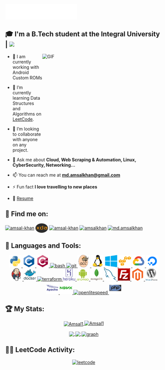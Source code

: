<img src="header.svg"></img>

[comment]: [![spotify-github-profile](https://spotify-github-profile.vercel.app/api/view?uid=61w55pkx8nc9jj2gbjruczhki&cover_image=false&theme=default&bar_color_cover=true)](https://spotify-github-profile.vercel.app/api/view?uid=61w55pkx8nc9jj2gbjruczhki&redirect=true)

## 🎓 I'm a B.Tech student at the Integral University | ![](https://komarev.com/ghpvc/?username=Amsal1&label=Profile%20views&color=0e75b6&style=flat)
<img align="right" alt="GIF" src="https://github.com/Gapur/Gapur/blob/master/coding.gif?raw=true" width="385" height="290" />

- 🔭  I am currently working with Android Custom ROMs

- 🚀 I’m currently learning Data Structures and Algorithms on [LeetCode](https://leetcode.com/AmsalKhan).

- 👯 I’m looking to collaborate with anyone on any project.

- 💬 Ask me about **Cloud, Web Scraping & Automation, Linux, CyberSecurity, Networking...**

- 📫 You can reach me at **md.amsalkhan@gmail.com**

- ⚡ Fun fact **I love travelling to new places**

- 📝 [Resume](https://rebrand.ly/AmsalResume)


## :email: Find me on:  
<p align="left">
<a href="https://linkedin.com/in/amsal-khan" target="blank"><img align="center" src="https://raw.githubusercontent.com/rahuldkjain/github-profile-readme-generator/master/src/images/icons/Social/linked-in-alt.svg" alt="amsal-khan" height="30" width="40" /></a>
<a href="https://forum.xda-developers.com/m/amsal1.7050192/" target="blank"><img align="center" src="https://github.com/antonialoytorrens/xda-icon-svg/blob/master/xda.svg" alt="amsalkhan" height="30" width="40" /></a>
<a href="https://stackoverflow.com/users/9513172/amsal-khan" target="blank"><img align="center" src="https://github.com/StackExchange/Stacks-Icons/blob/production/src/Icon/LogoGlyph.svg" alt="amsal-khan" height="30" width="40" /></a>
<a href="https://instagram.com/amsalkhan" target="blank"><img align="center" src="https://raw.githubusercontent.com/rahuldkjain/github-profile-readme-generator/master/src/images/icons/Social/instagram.svg" alt="amsalkhan" height="30" width="40" /></a>
<a href="https://facebook.com/md.amsalkhan" target="blank"><img align="center" src="https://raw.githubusercontent.com/rahuldkjain/github-profile-readme-generator/master/src/images/icons/Social/facebook.svg" alt="md.amsalkhan" height="30" width="40" /></a>
</p>

## 🧰 Languages and Tools:
<p align="center"> <a href="https://www.python.org" target="_blank"> <img src="https://raw.githubusercontent.com/devicons/devicon/master/icons/python/python-original.svg" alt="python" width="40" height="40"/> </a> <a href="https://www.cprogramming.com/" target="_blank"> <img src="https://raw.githubusercontent.com/devicons/devicon/master/icons/c/c-original.svg" alt="c" width="40" height="40"/> </a> <a href="https://www.w3schools.com/cpp/" target="_blank"> <img src="https://raw.githubusercontent.com/devicons/devicon/master/icons/cplusplus/cplusplus-original.svg" alt="cplusplus" width="40" height="40"/> </a> <a href="https://www.gnu.org/software/bash/" target="_blank"> <img src="https://www.vectorlogo.zone/logos/gnu_bash/gnu_bash-icon.svg" alt="bash" width="40" height="40"/> </a> <a href="https://git-scm.com/" target="_blank"> <img src="https://www.vectorlogo.zone/logos/git-scm/git-scm-icon.svg" alt="git" width="40" height="40"/> </a> <a href="https://gcc.gnu.org/" target="_blank"> <img src="https://raw.githubusercontent.com/devicons/devicon/2ae2a900d2f041da66e950e4d48052658d850630/icons/gcc/gcc-original.svg" alt="gcc" width="40" height="40"/> </a> <a href="https://www.kernel.org/" target="_blank"> <img src="https://raw.githubusercontent.com/devicons/devicon/master/icons/linux/linux-original.svg" alt="linux" width="40" height="40"/> </a> <a href="https://www.microsoft.com/en-in/windows" target="_blank"> <img src="https://raw.githubusercontent.com/devicons/devicon/2ae2a900d2f041da66e950e4d48052658d850630/icons/windows8/windows8-original.svg" alt="windows8" width="40" height="40"/> </a> <a href="https://aws.amazon.com/" target="_blank"> <img src="https://raw.githubusercontent.com/devicons/devicon/2ae2a900d2f041da66e950e4d48052658d850630/icons/amazonwebservices/amazonwebservices-original.svg" alt="AWS" width="40" height="40"/> </a> <a href="https://cloud.google.com/" target="_blank"> <img src="https://raw.githubusercontent.com/devicons/devicon/2ae2a900d2f041da66e950e4d48052658d850630/icons/googlecloud/googlecloud-original.svg" alt="gcloud" width="40" height="40"/> </a> <a href="https://www.digitalocean.com/" target="_blank"> <img src="https://raw.githubusercontent.com/devicons/devicon/2ae2a900d2f041da66e950e4d48052658d850630/icons/digitalocean/digitalocean-original.svg" alt="digitalocean" width="40" height="40"/> </a> <a href="https://jenkins.io/" target="_blank"> <img src="https://raw.githubusercontent.com/devicons/devicon/2ae2a900d2f041da66e950e4d48052658d850630/icons/jenkins/jenkins-original.svg" alt="jenkins" width="40" height="40"/> </a> <a href="https://www.docker.com/" target="_blank"> <img src="https://raw.githubusercontent.com/devicons/devicon/2ae2a900d2f041da66e950e4d48052658d850630/icons/docker/docker-original-wordmark.svg" alt="docker" width="40" height="40"/> </a> <a href="https://www.terraform.io/" target="_blank"> <img src="https://github.com/shuaibiyy/awesome-terraform/blob/master/terraform.svg" alt="terraform" width="40" height="40"/> </a> <a href="https://www.heroku.com/" target="_blank"> <img src="https://raw.githubusercontent.com/devicons/devicon/2ae2a900d2f041da66e950e4d48052658d850630/icons/heroku/heroku-original-wordmark.svg" alt="heroku" width="40" height="40"/> </a> <a href="https://www.android.com/" target="_blank"> <img src="https://raw.githubusercontent.com/devicons/devicon/2ae2a900d2f041da66e950e4d48052658d850630/icons/android/android-plain-wordmark.svg" alt="android" width="40" height="40"/> </a> <a href="https://www.mongodb.com/" target="_blank"> <img src="https://raw.githubusercontent.com/devicons/devicon/master/icons/mongodb/mongodb-original-wordmark.svg" alt="mongodb" width="40" height="40"/> </a> <a href="https://www.mysql.com/" target="_blank"> <img src="https://raw.githubusercontent.com/devicons/devicon/2ae2a900d2f041da66e950e4d48052658d850630/icons/mysql/mysql-original.svg" alt="mysql" width="40" height="40"/> </a> <a href="https://filezilla-project.org/" target="_blank"> <img src="https://raw.githubusercontent.com/devicons/devicon/2ae2a900d2f041da66e950e4d48052658d850630/icons/filezilla/filezilla-plain.svg" alt="filezilla" width="40" height="40"/> </a> <a href="https://www.magneto.com/" target="_blank"> <img src="https://raw.githubusercontent.com/devicons/devicon/2ae2a900d2f041da66e950e4d48052658d850630/icons/magento/magento-original.svg" alt="magneto" width="40" height="40"/> </a> <a href="https://www.wordpress.org/" target="_blank"> <img src="https://raw.githubusercontent.com/devicons/devicon/2ae2a900d2f041da66e950e4d48052658d850630/icons/wordpress/wordpress-original.svg" alt="wordpress" width="40" height="40"/> </a> <a href="https://www.apache.org/" target="_blank"> <img src="https://raw.githubusercontent.com/devicons/devicon/2ae2a900d2f041da66e950e4d48052658d850630/icons/apache/apache-line-wordmark.svg" alt="apache" width="40" height="40"/> </a> <a href="https://www.nginx.com/" target="_blank"> <img src="https://raw.githubusercontent.com/devicons/devicon/2ae2a900d2f041da66e950e4d48052658d850630/icons/nginx/nginx-original.svg" alt="nginx" width="40" height="40"/> </a> <a href="https://openlitespeed.org/" target="_blank"> <img src="https://svgshare.com/i/aQt.svg" alt="openlitespeed" width="40" height="40"/> </a> <a href="https://www.php.net/" target="_blank"> <img src="https://raw.githubusercontent.com/devicons/devicon/2ae2a900d2f041da66e950e4d48052658d850630/icons/php/php-original.svg" alt="nginx" width="40" height="40"/> </a> </p>

## :trophy: My Stats:
<p align="center">
  <a href="https://github-readme-streak-stats.herokuapp.com/?user=Amsal1&theme=dracula&hide_border=true">
    <img align="center" src="https://github-readme-streak-stats.herokuapp.com/?user=Amsal1&theme=dracula&hide_border=true" alt="Amsal1" />
  </a>
  
  <a href="https://github.com/Amsal1">
    <img src="https://github-profile-trophy.vercel.app/?username=Amsal1&column=7&theme=dracula&no-bg=true&no-frame=true" alt="Amsal1" />
  </a>
</p>

<div align="center">
<a href="https://github.com/Amsal1">
  <img  align="center" src="https://github-readme-stats.vercel.app/api?username=Amsal1&count_private=true&show_icons=true&locale=en&theme=dracula&hide_border=true" />
</a>

<a href="https://github.com/Amsal1">
  <img align="center" src="https://github-readme-stats.vercel.app/api/top-langs/?username=Amsal1&count_private=true&show_icons=true&hide=perl&locale=en&theme=dracula&hide_border=true&layout=compact&langs_count=8" />
</a>

<a href="https://github.com/Amsal1">
  <img align="center" src="https://activity-graph.herokuapp.com/graph?username=Amsal1&theme=dracula&hide_border=true&custom_title=Contribution%20Graph&bg_color=000000&color=fe6e96&line=fe6e96&point=ffffff" alt="graph" />
</a>
</div>

## 👨‍💻 LeetCode Activity:
<p align="center">
<a href="https://leetcode.com/AmsalKhan">
  <img align="center" src="https://leetcode.card.workers.dev/?username=AmsalKhan&style=auto&border=1&extension=activity&font=Times%20New%20Roman" alt="leetcode" />
</a>
</p>
